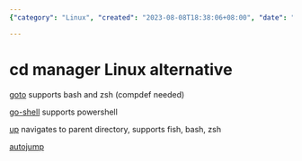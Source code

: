 ```yaml
---
{"category": "Linux", "created": "2023-08-08T18:38:06+08:00", "date": "2023-08-08 18:38:06", "description": "This article discusses various Linux cd managers, comparing their features and compatibility with different shells. Alternatives such as Goto (supporting bash & zsh), Go-Shell (compatible with PowerShell), Up (capable of navigating to parent directory and supporting fish, bash, zsh) and AutoJump (a popular choice) are examined in detail.", "modified": "2023-08-08T19:04:26+08:00", "tags": ["Linux", "cd managers", "Goto", "Go-Shell", "Up", "AutoJump", "shells"], "title": "Exploring Alternative Linux Cd Managers: Goto, Go-Shell, Up, and AutoJump"}

---
```


# cd manager Linux alternative

[goto](https://github.com/iridakos/goto) supports bash and zsh (compdef needed)

[go-shell](https://github.com/cameronharp/Go-Shell) supports powershell

[up](https://github.com/shannonmoeller/up) navigates to parent directory, supports fish, bash, zsh

[autojump](https://github.com/wting/autojump)
